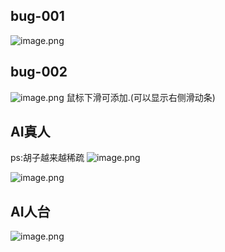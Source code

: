 
## bug-001
![image.png](https://cdn.jsdelivr.net/gh/duanbiao2000/BlogGallery/picture/20240520202439.png)

## bug-002

![image.png](https://cdn.jsdelivr.net/gh/duanbiao2000/BlogGallery/picture/20240520205021.png)
鼠标下滑可添加.(可以显示右侧滑动条)
## AI真人
ps:胡子越来越稀疏
![image.png](https://cdn.jsdelivr.net/gh/duanbiao2000/BlogGallery/picture/20240520204637.png)



![image.png](https://cdn.jsdelivr.net/gh/duanbiao2000/BlogGallery/picture/20240520204536.png)



## AI人台
![image.png](https://cdn.jsdelivr.net/gh/duanbiao2000/BlogGallery/picture/20240520205909.png)


